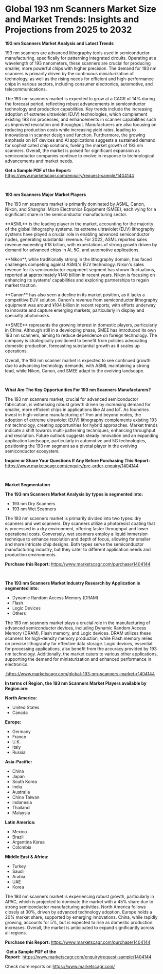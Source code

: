<p><h1>Global 193 nm Scanners Market Size and Market Trends: Insights and Projections from 2025 to 2032</h1></p><p><strong>193 nm Scanners Market Analysis and Latest Trends</strong></p>
<p><p>193 nm scanners are advanced lithography tools used in semiconductor manufacturing, specifically for patterning integrated circuits. Operating at a wavelength of 193 nanometers, these scanners are crucial for producing smaller, more powerful chips with higher precision. The demand for 193 nm scanners is primarily driven by the continuous miniaturization of technology, as well as the rising needs for efficient and high-performance chips in various sectors, including consumer electronics, automotive, and telecommunications.</p><p>The 193 nm scanners market is expected to grow at a CAGR of 14% during the forecast period, reflecting robust advancements in semiconductor technology and production capabilities. Key trends include the increasing adoption of extreme ultraviolet (EUV) technologies, which complement existing 193 nm processes, and enhancements in scanner capabilities such as improved resolution and throughput. Manufacturers are also focusing on reducing production costs while increasing yield rates, leading to innovations in scanner design and function. Furthermore, the growing emphasis on IoT devices and AI applications suggests a sustained demand for sophisticated chip solutions, fueling the market growth of 193 nm scanners. Overall, the market is poised for significant expansion as semiconductor companies continue to evolve in response to technological advancements and market needs.</p></p>
<p><strong>Get a Sample PDF of the Report:&nbsp;</strong> <a href="https://www.marketscagr.com/enquiry/request-sample/1404144?utm_campaign=3115&utm_medium=2&utm_source=Github&utm_content=ia&utm_term=28032025&utm_id=193-nm-scanners">https://www.marketscagr.com/enquiry/request-sample/1404144</a></p>
<p>&nbsp;</p>
<p><strong>193 nm Scanners Major Market Players</strong></p>
<p><p>The 193 nm scanners market is primarily dominated by ASML, Canon, Nikon, and Shanghai Micro Electronics Equipment (SMEE), each vying for a significant share in the semiconductor manufacturing sector.</p><p>**ASML** is the leading player in the market, accounting for the majority of the global lithography systems. Its extreme ultraviolet (EUV) lithography systems have played a crucial role in enabling advanced semiconductor nodes, generating substantial revenue. For 2022, ASML reported sales revenue exceeding €18 billion, with expectations of strong growth driven by demand for advanced chips in AI, 5G, and automotive applications.</p><p>**Nikon**, while traditionally strong in the lithography domain, has faced challenges competing against ASML's EUV technology. Nikon's sales revenue for its semiconductor equipment segment has shown fluctuations, reported at approximately ¥140 billion in recent years. Nikon is focusing on enhancing its systems’ capabilities and exploring partnerships to regain market traction.</p><p>**Canon** has also seen a decline in its market position, as it lacks a competitive EUV solution. Canon's revenue from semiconductor lithography equipment was around ¥104 billion in recent reports, with efforts underway to innovate and capture emerging markets, particularly in display and specialty photomasks.</p><p>**SMEE** represents the growing interest in domestic players, particularly in China. Although still in a developing phase, SMEE has introduced its own 193 nm scanners, aiming to reduce dependence on foreign technology. The company is strategically positioned to benefit from policies advocating domestic production, forecasting substantial growth as it scales up operations.</p><p>Overall, the 193 nm scanner market is expected to see continued growth due to advancing technology demands, with ASML maintaining a strong lead, while Nikon, Canon, and SMEE adapt to the evolving landscape.</p></p>
<p>&nbsp;</p>
<p><strong>What Are The Key Opportunities For 193 nm Scanners Manufacturers?</strong></p>
<p><p>The 193 nm scanners market, crucial for advanced semiconductor fabrication, is witnessing robust growth driven by increasing demand for smaller, more efficient chips in applications like AI and IoT. As foundries invest in high-volume manufacturing of 7nm and beyond nodes, the adoption of extreme ultraviolet (EUV) lithography complements existing 193 nm technology, creating opportunities for hybrid approaches. Market trends indicate a shift towards multi-patterning techniques, enhancing throughput and resolution. Future outlook suggests steady innovation and an expanding application landscape, particularly in automotive and 5G technologies, positioning the 193 nm segment as a pivotal player in the evolving semiconductor ecosystem.</p></p>
<p><strong>Inquire or Share Your Questions If Any Before Purchasing This Report:</strong> <a href="https://www.marketscagr.com/enquiry/pre-order-enquiry/1404144?utm_campaign=3115&utm_medium=2&utm_source=Github&utm_content=ia&utm_term=28032025&utm_id=193-nm-scanners">https://www.marketscagr.com/enquiry/pre-order-enquiry/1404144</a></p>
<p>&nbsp;</p>
<p><strong>Market Segmentation</strong></p>
<p><strong>The 193 nm Scanners Market Analysis by types is segmented into:</strong></p>
<p><ul><li>193 nm Dry Scanners</li><li>193 nm Wet Scanners</li></ul></p>
<p><p>The 193 nm scanners market is primarily divided into two types: dry scanners and wet scanners. Dry scanners utilize a photoresist coating that is processed in a dry environment, offering faster throughput and lower operational costs. Conversely, wet scanners employ a liquid immersion technique to enhance resolution and depth of focus, allowing for smaller and more intricate chip designs. Both types serve the semiconductor manufacturing industry, but they cater to different application needs and production environments.</p></p>
<p><strong>Purchase this Report:&nbsp;</strong><a href="https://www.marketscagr.com/purchase/1404144?utm_campaign=3115&utm_medium=2&utm_source=Github&utm_content=ia&utm_term=28032025&utm_id=193-nm-scanners">https://www.marketscagr.com/purchase/1404144</a></p>
<p>&nbsp;</p>
<p><strong>The 193 nm Scanners Market Industry Research by Application is segmented into:</strong></p>
<p><ul><li>Dynamic Random Access Memory (DRAM)</li><li>Flash</li><li>Logic Devices</li><li>Others</li></ul></p>
<p><p>The 193 nm scanners market plays a crucial role in the manufacturing of advanced semiconductor devices, including Dynamic Random Access Memory (DRAM), Flash memory, and Logic devices. DRAM utilizes these scanners for high-density memory production, while Flash memory relies on precise lithography for effective data storage. Logic devices, essential for processing applications, also benefit from the accuracy provided by 193 nm technology. Additionally, the market caters to various other applications, supporting the demand for miniaturization and enhanced performance in electronics.</p></p>
<p><a href="https://www.marketscagr.com/global-193-nm-scanners-market-r1404144?utm_campaign=3115&utm_medium=2&utm_source=Github&utm_content=ia&utm_term=28032025&utm_id=193-nm-scanners">&nbsp;https://www.marketscagr.com/global-193-nm-scanners-market-r1404144</a></p>
<p><strong>In terms of Region, the 193 nm Scanners Market Players available by Region are:</strong></p>
<p>
    <p> <strong> North America: </strong>
        <ul>
            <li>United States</li>
            <li>Canada</li>
        </ul>
        </p> 
    <p> <strong> Europe: </strong>
        <ul>
            <li>Germany</li>
            <li>France</li>
            <li>U.K.</li>
            <li>Italy</li>
            <li>Russia</li>
        </ul>
        </p> 
    <p> <strong> Asia-Pacific: </strong>
        <ul>
            <li>China</li>
            <li>Japan</li>
            <li>South Korea</li>
            <li>India</li>
            <li>Australia</li>
            <li>China Taiwan</li>
            <li>Indonesia</li>
            <li>Thailand</li>
            <li>Malaysia</li>
        </ul>
        </p> 
    <p> <strong> Latin America: </strong>
        <ul>
            <li>Mexico</li>
            <li>Brazil</li>
            <li>Argentina Korea</li>
            <li>Colombia</li>
        </ul>
        </p> 
    <p> <strong> Middle East & Africa: </strong>
        <ul>
            <li>Turkey</li>
            <li>Saudi</li>
            <li>Arabia</li>
            <li>UAE</li>
            <li>Korea</li>
        </ul>
    </p>
    </p>
<p><p>The 193 nm scanners market is experiencing robust growth, particularly in APAC, which is projected to dominate the market with a 45% share due to strong semiconductor manufacturing activities. North America follows closely at 30%, driven by advanced technology adoption. Europe holds a 20% market share, supported by emerging innovations. China, while rapidly growing, accounts for 5%, but is expected to rise as domestic production increases. Overall, the market is anticipated to expand significantly across all regions.</p></p>
<p><strong>Purchase this Report: </strong><a href="https://www.marketscagr.com/purchase/1404144?utm_campaign=3115&utm_medium=2&utm_source=Github&utm_content=ia&utm_term=28032025&utm_id=193-nm-scanners">https://www.marketscagr.com/purchase/1404144</a></p>
<p>&nbsp;<strong>Get a Sample PDF of the Report:&nbsp;&nbsp;</strong><a href="https://www.marketscagr.com/enquiry/request-sample/1404144?utm_campaign=3115&utm_medium=2&utm_source=Github&utm_content=ia&utm_term=28032025&utm_id=193-nm-scanners">https://www.marketscagr.com/enquiry/request-sample/1404144</a></p>
<p><strong></strong></p>
<p>Check more reports on <a href="https://www.marketscagr.com/?utm_campaign=3115&utm_medium=2&utm_source=Github&utm_content=ia&utm_term=28032025&utm_id=193-nm-scanners">https://www.marketscagr.com/</a></p>